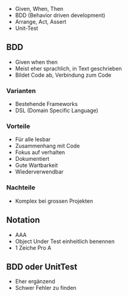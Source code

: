 - Given, When, Then
- BDD (Behavior driven development)
- Arrange, Act, Assert
- Unit-Test


## BDD
- Given when then
- Meist eher sprachlich, in Text geschrieben
- Bildet Code ab, Verbindung zum Code

### Varianten
- Bestehende Frameworks
- DSL (Domain Specific Language)

### Vorteile
- Für alle lesbar
- Zusammenhang mit Code
- Fokus auf verhalten
- Dokumentiert
- Gute Wartbarkeit
- Wiederverwendbar

### Nachteile
- Komplex bei grossen Projekten


## Notation
- AAA
- Object Under Test einheitlich benennen
- 1 Zeiche Pro A

## BDD oder UnitTest
- Eher ergänzend
- Schwer Fehler zu finden

